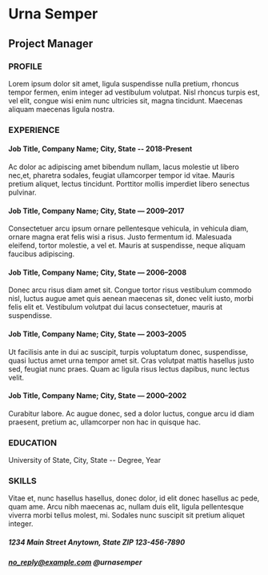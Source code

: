 # Urna Semper
## Project Manager
### PROFILE
Lorem ipsum dolor sit amet, ligula suspendisse nulla pretium, rhoncus tempor fermen, enim integer ad vestibulum volutpat. Nisl rhoncus turpis est, vel elit, congue wisi enim nunc ultricies sit, magna tincidunt. Maecenas aliquam maecenas ligula nostra.
### EXPERIENCE
#### Job Title, Company Name; City, State -- 2018-Present
Ac dolor ac adipiscing amet bibendum nullam, lacus molestie ut libero nec,et, pharetra sodales, feugiat ullamcorper tempor id vitae. Mauris pretium aliquet, lectus tincidunt. Porttitor mollis imperdiet libero senectus pulvinar.
#### Job Title, Company Name; City, State — 2009–2017
Consectetuer arcu ipsum ornare pellentesque vehicula, in vehicula diam, ornare magna erat felis wisi a risus. Justo fermentum id. Malesuada eleifend, tortor molestie, a vel et. Mauris at suspendisse, neque aliquam faucibus adipiscing.
#### Job Title, Company Name; City, State — 2006–2008
Donec arcu risus diam amet sit. Congue tortor risus vestibulum commodo nisl, luctus augue amet quis aenean maecenas sit, donec velit iusto, morbi felis elit et. Vestibulum volutpat dui lacus consectetuer, mauris at suspendisse.
#### Job Title, Company Name; City, State — 2003–2005
Ut facilisis ante in dui ac suscipit, turpis voluptatum donec, suspendisse, quasi luctus amet urna tempor amet sit. Cras volutpat mattis hasellus justo sed, feugiat nunc praes. Quam ac ligula risus lectus dapibus, nunc lectus velit.
#### Job Title, Company Name; City, State — 2000–2002
Curabitur labore. Ac augue donec, sed a dolor luctus, congue arcu id diam praesent, pretium ac, ullamcorper non hac in quisque hac.
### EDUCATION
University of State, City, State -- Degree, Year
### SKILLS
Vitae et, nunc hasellus hasellus, donec dolor, id elit donec hasellus ac pede, quam ame. Arcu nibh maecenas ac, nullam duis elit, ligula pellentesque viverra morbi tellus molest, mi. Sodales nunc suscipit sit pretium aliquet integer.
##### 1234 Main Street Anytown, State ZIP 123-456-7890
##### no_reply@example.com @urnasemper
